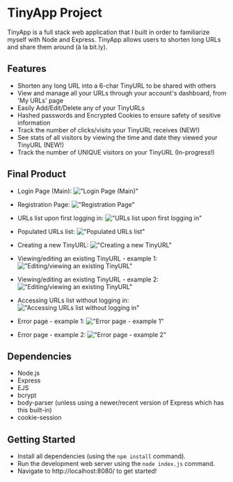 # TinyApp Project

TinyApp is a full stack web application that I built in order to familiarize myself with Node and Express. TinyApp allows users to shorten long URLs and share them around (à la bit.ly).

## Features
- Shorten any long URL into a 6-char TinyURL to be shared with others
- View and manage all your URLs through your account's dashboard, from 'My URLs' page
- Easily Add/Edit/Delete any of your TinyURLs
- Hashed passwords and Encrypted Cookies to ensure safety of sesitive information
- Track the number of clicks/visits your TinyURL receives (NEW!)
- See stats of all visitors by viewing the time and date they viewed your TinyURL (NEW!)
- Track the number of UNIQUE visitors on your TinyURL (In-progress!)

## Final Product

- Login Page (Main):
!["Login Page (Main)"](https://github.com/adamhirzalla/tinyapp/blob/master/docs/login_page.png)

- Registration Page:
!["Registration Page"](https://github.com/adamhirzalla/tinyapp/blob/master/docs/register_page.png)

- URLs list upon first logging in:
!["URLs list upon first logging in"](https://github.com/adamhirzalla/tinyapp/blob/master/docs/empty_urls.png)

- Populated URLs list:
!["Populated URLs list"](https://github.com/adamhirzalla/tinyapp/blob/master/docs/urls_page.png)

- Creating a new TinyURL:
!["Creating a new TinyURL"](https://github.com/adamhirzalla/tinyapp/blob/master/docs/create_page.png)

- Viewing/editing an existing TinyURL - example 1:
!["Editing/viewing an existing TinyURL"](https://github.com/adamhirzalla/tinyapp/blob/master/docs/edit_page.png)

- Viewing/editing an existing TinyURL - example 2:
!["Editing/viewing an existing TinyURL"](https://github.com/adamhirzalla/tinyapp/blob/master/docs/edit_page_2.png)

- Accessing URLs list without logging in:
!["Accessing URLs list without logging in"](https://github.com/adamhirzalla/tinyapp/blob/master/docs/urls_page_no_user.png)

- Error page - example 1:
!["Error page - example 1"](https://github.com/adamhirzalla/tinyapp/blob/master/docs/error_page_example.png)

- Error page - example 2:
!["Error page - example 2"](https://github.com/adamhirzalla/tinyapp/blob/master/docs/error_page_example_2.png)

## Dependencies

- Node.js
- Express
- EJS
- bcrypt
- body-parser (unless using a newer/recent version of Express which has this built-in)
- cookie-session

## Getting Started

- Install all dependencies (using the `npm install` command).
- Run the development web server using the `node index.js` command.
- Navigate to http://localhost:8080/ to get started!